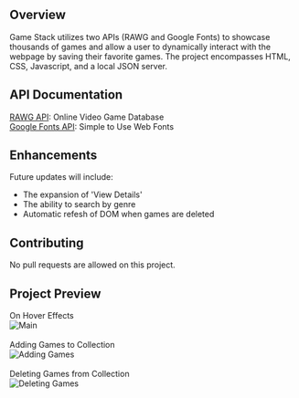 ## Overview

Game Stack utilizes two APIs (RAWG and Google Fonts) to showcase thousands of games and allow a user to dynamically interact with the webpage by saving their favorite games. The project encompasses HTML, CSS, Javascript, and a local JSON server.  

## API Documentation

[RAWG API](https://rawg.io/apidocs): Online Video Game Database <br>
[Google Fonts API](https://developers.google.com/fonts): Simple to Use Web Fonts

## Enhancements

Future updates will include:
* The expansion of 'View Details'
* The ability to search by genre
* Automatic refesh of DOM when games are deleted

## Contributing

No pull requests are allowed on this project. 

## Project Preview
On Hover Effects <br>
![Main](/readme/main.gif) <br><br>
Adding Games to Collection <br>
![Adding Games](/readme/adding.gif) <br><br>
Deleting Games from Collection <br>
![Deleting Games](/readme/deleting.gif) <br><br>